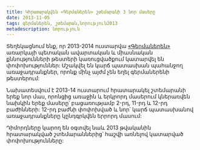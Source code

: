 ```yaml
---
title: Կհրատարակվեն «Գերմաներեն» շտեմարանի 3 նոր մասերը
date: 2013-11-05
tags: գերմաներեն, շտեմարան,նորություն2013
metadescription: նորություն
---
```



Տեղեկացնում ենք, որ 2013-2014 ուստարվա [«Գերմաներեն»](/shtemaran/germany.html) առարկայի  պետական ավարտական և միասնական
 քննությունների թեստերի կառուցվածքում կատարվել են փոփոխություններ: Մշակվել են կարճ պատասխան 
 պահանջող առաջադրանքներ, որոնք մինչ այժմ չեն եղել գերմաներենի թեստերում:

Նախատեսվում է 2013-14 ուստարում հրատարակել շտեմարանի երեք նոր մաս, որոնցից առաջին և երկրորդ
 մասերում կներառվեն նախկին երեք մասերը՝ բացառությամբ 2-րդ, 11-րդ և 12-րդ բաժինների: 12-րդ բաժնի փոփոխված և նոր՝ կարճ 
 պատասխանով  առաջադրանքները կընդգրկվեն երրորդ մասում:

Դիմորդները կարող են օգտվել նաև 2013 թվականին հրատարակված շտեմարաններից՝ հաշվի առնելով կատարված 
փոփոխությունները:

